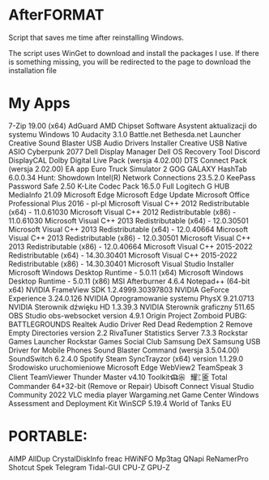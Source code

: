 # AfterFORMAT
Script that saves me time after reinstalling Windows.

The script uses WinGet to download and install the packages I use.
If there is something missing, you will be redirected to the page to download the installation file

# My Apps
7-Zip 19.00 (x64)
AdGuard
AMD Chipset Software
Asystent aktualizacji do systemu Windows 10
Audacity 3.1.0
Battle.net
Bethesda.net Launcher
Creative Sound Blaster USB Audio Drivers Installer
Creative USB Native ASIO
Cyberpunk 2077
Dell Display Manager
Dell OS Recovery Tool
Discord
DisplayCAL
Dolby Digital Live Pack (wersja 4.02.00)
DTS Connect Pack (wersja 2.02.00)
EA app
Euro Truck Simulator 2
GOG GALAXY
HashTab 6.0.0.34
Hunt: Showdown
Intel(R) Network Connections 23.5.2.0
KeePass Password Safe 2.50
K-Lite Codec Pack 16.5.0 Full
Logitech G HUB
MediaInfo 21.09
Microsoft Edge
Microsoft Edge Update
Microsoft Office Professional Plus 2016 - pl-pl
Microsoft Visual C++ 2012 Redistributable (x64) - 11.0.61030
Microsoft Visual C++ 2012 Redistributable (x86) - 11.0.61030
Microsoft Visual C++ 2013 Redistributable (x64) - 12.0.30501
Microsoft Visual C++ 2013 Redistributable (x64) - 12.0.40664
Microsoft Visual C++ 2013 Redistributable (x86) - 12.0.30501
Microsoft Visual C++ 2013 Redistributable (x86) - 12.0.40664
Microsoft Visual C++ 2015-2022 Redistributable (x64) - 14.30.30401
Microsoft Visual C++ 2015-2022 Redistributable (x86) - 14.30.30401
Microsoft Visual Studio Installer
Microsoft Windows Desktop Runtime - 5.0.11 (x64)
Microsoft Windows Desktop Runtime - 5.0.11 (x86)
MSI Afterburner 4.6.4
Notepad++ (64-bit x64)
NVIDIA FrameView SDK 1.2.4999.30397803
NVIDIA GeForce Experience 3.24.0.126
NVIDIA Oprogramowanie systemu PhysX 9.21.0713
NVIDIA Sterownik dźwięku HD 1.3.39.3
NVIDIA Sterownik graficzny 511.65
OBS Studio
obs-websocket version 4.9.1
Origin
Project Zomboid
PUBG: BATTLEGROUNDS
Realtek Audio Driver
Red Dead Redemption 2
Remove Empty Directories version 2.2
RivaTuner Statistics Server 7.3.3
Rockstar Games Launcher
Rockstar Games Social Club
Samsung DeX
Samsung USB Driver for Mobile Phones
Sound Blaster Command (wersja 3.5.04.00)
SoundSwitch 6.2.4.0
Spotify
Steam
SyncTrayzor (x64) version 1.1.29.0
Środowisko uruchomieniowe Microsoft Edge WebView2
TeamSpeak 3 Client
TeamViewer
Thunder Master v4.10
Toolkitⶹ尜⠀耀ᛈ匬
Total Commander 64+32-bit (Remove or Repair)
Ubisoft Connect
Visual Studio Community 2022
VLC media player
Wargaming.net Game Center
Windows Assessment and Deployment Kit
WinSCP 5.19.4
World of Tanks EU

# PORTABLE:
AIMP
AllDup
CrystalDiskInfo
freac
HWiNFO
Mp3tag
QNapi
ReNamerPro
Shotcut
Spek
Telegram
Tidal-GUI
CPU-Z
GPU-Z
